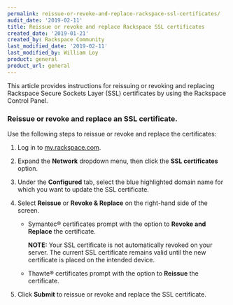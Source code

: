 ```yaml
---
permalink: reissue-or-revoke-and-replace-rackspace-ssl-certificates/
audit_date: '2019-02-11'
title: Reissue or revoke and replace Rackspace SSL certificates
created_date: '2019-01-21'
created_by: Rackspace Community
last_modified_date: '2019-02-11'
last_modified_by: William Loy
product: general
product_url: general
---
```


This article provides instructions for reissuing or revoking and replacing Rackspace Secure Sockets Layer (SSL) certificates by using the Rackspace Control Panel.

### Reissue or revoke and replace an SSL certificate.

Use the following steps to reissue or revoke and replace the certificates:

1. Log in to [my.rackspace.com](https://my.rackspace.com).

2. Expand the **Network** dropdown menu, then click the **SSL certificates** option.

3. Under the **Configured** tab, select the blue highlighted domain name for which you want to update the SSL certificate.

4. Select **Reissue** or **Revoke & Replace** on the right-hand side of the screen.

    - Symantec&reg; certificates prompt with the option to **Revoke and Replace** the certificate.

        **NOTE:** Your SSL certificate is not automatically revoked on your server. The current SSL certificate remains valid until the new certificate is placed on the intended device.

    - Thawte&reg; certificates prompt with the option to **Reissue** the certificate.

5. Click **Submit** to reissue or revoke and replace the SSL certificate. 
